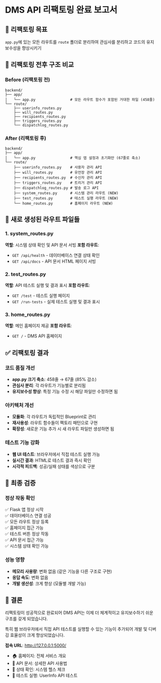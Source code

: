 # DMS API 리팩토링 완료 보고서

## 🎯 리팩토링 목표
`app.py`에 있는 모든 라우트를 `route` 폴더로 분리하여 관심사를 분리하고 코드의 유지보수성을 향상시키기

## 📁 리팩토링 전후 구조 비교

### Before (리팩토링 전)
```
backend/
├── app/
│   └── app.py                # 모든 라우트 함수가 포함된 거대한 파일 (458줄)
└── route/
    ├── userinfo_routes.py
    ├── will_routes.py
    ├── recipients_routes.py
    ├── triggers_routes.py
    └── dispatchlog_routes.py
```

### After (리팩토링 후)
```
backend/
├── app/
│   └── app.py                # 핵심 앱 설정과 초기화만 (67줄로 축소)
└── route/
    ├── userinfo_routes.py    # 사용자 관리 API
    ├── will_routes.py        # 유언장 관리 API
    ├── recipients_routes.py  # 수신자 관리 API
    ├── triggers_routes.py    # 트리거 관리 API
    ├── dispatchlog_routes.py # 발송 로그 API
    ├── system_routes.py      # 시스템 관리 라우트 (NEW)
    ├── test_routes.py        # 테스트 실행 라우트 (NEW)
    └── home_routes.py        # 홈페이지 라우트 (NEW)
```

## 🔧 새로 생성된 라우트 파일들

### 1. system_routes.py
**역할**: 시스템 상태 확인 및 API 문서 서빙
**포함 라우트**:
- `GET /api/health` - 데이터베이스 연결 상태 확인
- `GET /api/docs` - API 문서 HTML 페이지 서빙

### 2. test_routes.py  
**역할**: API 테스트 실행 및 결과 표시
**포함 라우트**:
- `GET /test` - 테스트 실행 페이지
- `GET /run-tests` - 실제 테스트 실행 및 결과 표시

### 3. home_routes.py
**역할**: 메인 홈페이지 제공
**포함 라우트**:
- `GET /` - DMS API 홈페이지

## ✅ 리팩토링 결과

### 코드 품질 개선
- **app.py 크기 축소**: 458줄 → 67줄 (85% 감소)
- **관심사 분리**: 각 라우트가 기능별로 분리됨
- **유지보수성 향상**: 특정 기능 수정 시 해당 파일만 수정하면 됨

### 아키텍처 개선
- **모듈화**: 각 라우트가 독립적인 Blueprint로 관리
- **재사용성**: 라우트 함수들이 팩토리 패턴으로 구현
- **확장성**: 새로운 기능 추가 시 새 라우트 파일만 생성하면 됨

### 테스트 기능 강화
- **웹 UI 테스트**: 브라우저에서 직접 테스트 실행 가능
- **실시간 결과**: HTML로 테스트 결과 즉시 확인
- **시각적 피드백**: 성공/실패 상태를 색상으로 구분

## 🚀 최종 검증

### 정상 작동 확인
✅ Flask 앱 정상 시작  
✅ 데이터베이스 연결 성공  
✅ 모든 라우트 정상 등록  
✅ 홈페이지 접근 가능  
✅ 테스트 버튼 정상 작동  
✅ API 문서 접근 가능  
✅ 시스템 상태 확인 가능  

### 성능 영향
- **메모리 사용량**: 변화 없음 (같은 기능을 다른 구조로 구현)
- **응답 속도**: 변화 없음
- **개발 생산성**: 크게 향상 (모듈별 개발 가능)

## 🎉 결론

리팩토링이 성공적으로 완료되어 DMS API는 이제 더 체계적이고 유지보수하기 쉬운 구조를 갖게 되었습니다. 

특히 웹 브라우저에서 직접 API 테스트를 실행할 수 있는 기능이 추가되어 개발 및 디버깅 효율성이 크게 향상되었습니다.

**접속 URL**: http://127.0.0.1:5000/
- 🏠 홈페이지: 전체 서비스 개요
- 📖 API 문서: 상세한 API 사용법
- 💚 상태 확인: 시스템 헬스 체크
- 🧪 테스트 실행: UserInfo API 테스트
